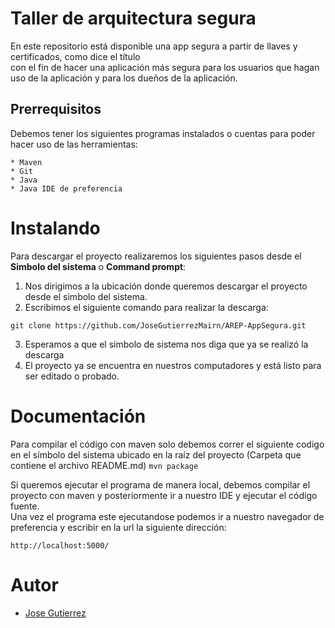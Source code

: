 # Taller de arquitectura segura
En este repositorio está disponible una app segura a partir de llaves y certificados, como dice el título  
con el fin de hacer una aplicación más segura para los usuarios que hagan uso de la aplicación y para los dueños de la aplicación.
## Prerrequisitos
Debemos tener los siguientes programas instalados o cuentas para poder hacer uso de las herramientas:
~~~
* Maven
* Git
* Java
* Java IDE de preferencia
~~~

# Instalando 
Para descargar el proyecto realizaremos los siguientes pasos desde el **Simbolo del sistema** o **Command prompt**:  
1. Nos dirigimos a la ubicación donde queremos descargar el proyecto desde el simbolo del sistema.  
2. Escribimos el siguiente comando para realizar la descarga:  
~~~
git clone https://github.com/JoseGutierrezMairn/AREP-AppSegura.git
~~~
3. Esperamos a que el simbolo de sistema nos diga que ya se realizó la descarga  
4. El proyecto ya se encuentra en nuestros computadores y está listo para ser editado o probado.  
  
# Documentación
Para compilar el código con maven solo debemos correr el siguiente codigo en el símbolo del sistema ubicado en la raíz del proyecto (Carpeta que contiene el archivo README.md)
`mvn package`

Si queremos ejecutar el programa de manera local, debemos compilar el proyecto con maven y posteriormente ir a nuestro IDE y ejecutar el código fuente.  
Una vez el programa este ejecutandose podemos ir a nuestro navegador de preferencia y escribir en la url la siguiente dirección:  
~~~
http://localhost:5000/  
~~~
# Autor
* [Jose Gutierrez](https://github.com/JoseGutierrezMairn)